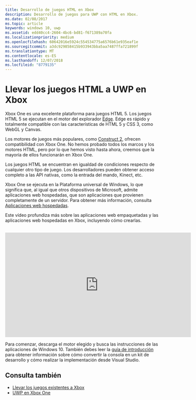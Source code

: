 ```yaml
---
title: Desarrollo de juegos HTML en Xbox
description: Desarrollo de juegos para UWP con HTML en Xbox.
ms.date: 02/08/2017
ms.topic: article
keywords: windows 10, uwp
ms.assetid: edd40cc4-2604-4bc6-bd81-f671389a70fa
ms.localizationpriority: medium
ms.openlocfilehash: 60642016e5924c554534775a6576b61e935eaf1e
ms.sourcegitcommit: a3dc929858415b933943bba5aa7487ffa721899f
ms.translationtype: MT
ms.contentlocale: es-ES
ms.lasthandoff: 12/07/2018
ms.locfileid: "8779135"
---
```

# <a name="bringing-html-games-to-uwp-on-xbox"></a>Llevar los juegos HTML a UWP en Xbox
Xbox One es una excelente plataforma para juegos HTML 5. Los juegos HTML 5 se ejecutan en el motor del explorador [Edge](https://developer.microsoft.com/microsoft-edge/). Edge es rápido y totalmente compatible con las características de HTML 5 y CSS 3, como WebGL y Canvas.

Los motores de juegos más populares, como [Construct 2](https://www.scirra.com/blog/176/announcing-xbox-one-export-beta), ofrecen compatibilidad con Xbox One. No hemos probado todos los marcos y los motores HTML, pero por lo que hemos visto hasta ahora, creemos que la mayoría de ellos funcionarán en Xbox One.

Los juegos HTML se encuentran en igualdad de condiciones respecto de cualquier otro tipo de juego. Los desarrolladores pueden obtener acceso completo a las API nativas, como la entrada del mando, Kinect, etc.

Xbox One se ejecuta en la Plataforma universal de Windows, lo que significa que, al igual que otros dispositivos de Microsoft, admite aplicaciones web hospedadas, que son aplicaciones que provienen completamente de un servidor. Para obtener más información, consulta [Aplicaciones web hospedadas](http://microsoftedge.github.io/WebAppsDocs/en-US/win10/HWA.htm).


Este vídeo profundiza más sobre las aplicaciones web empaquetadas y las aplicaciones web hospedadas en Xbox, incluyendo cómo crearlas.
</br>
</br>
<iframe src="https://channel9.msdn.com/Events/Xbox/App-Dev-on-Xbox/Web-Apps-on-Xbox/player#time=04m21s:paused" width="600" height="338" height="658.1199951171875" allowFullScreen frameBorder="0"></iframe>


Para comenzar, descarga el motor elegido y busca las instrucciones de las aplicaciones de Windows 10. También debes leer la [guía de introducción](getting-started.md) para obtener información sobre cómo convertir la consola en un kit de desarrollo y cómo realizar la implementación desde Visual Studio.

## <a name="see-also"></a>Consulta también
- [Llevar los juegos existentes a Xbox](development-lanes-landing.md)
- [UWP en Xbox One](index.md)
